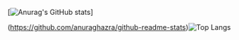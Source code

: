 
[![Anurag's GitHub stats](https://github-readme-stats.vercel.app/api?username=looja1999)]

(https://github.com/anuraghazra/github-readme-stats)![Top Langs](https://github-readme-stats.vercel.app/api/top-langs/?username=looja1999&layout=compact)
